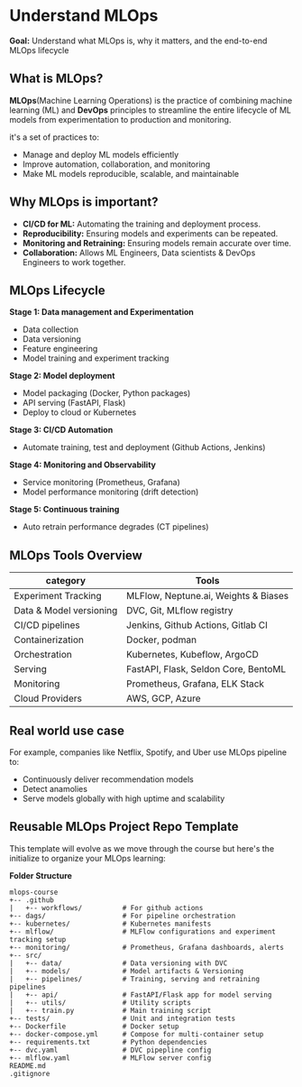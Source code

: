 # Understand MLOps

**Goal:** Understand what MLOps is, why it matters, and the end-to-end MLOps lifecycle

## What is MLOps?

**MLOps**(Machine Learning Operations) is the practice of combining machine learning (ML) and **DevOps** principles to streamline the entire lifecycle of
ML models from experimentation to production and monitoring.

it's a set of practices to:

- Manage and deploy ML models efficiently
- Improve automation, collaboration, and monitoring
- Make ML models reproducible, scalable, and maintainable

## Why MLOps is important?

- **CI/CD for ML:** Automating the training and deployment process.
- **Reproducibility:** Ensuring models and experiments can be repeated.
- **Monitoring and Retraining:** Ensuring models remain accurate over time.
- **Collaboration:** Allows ML Engineers, Data scientists & DevOps Engineers to work together.

## MLOps Lifecycle

**Stage 1: Data management and Experimentation**

- Data collection
- Data versioning
- Feature engineering
- Model training and experiment tracking

**Stage 2: Model deployment**

- Model packaging (Docker, Python packages)
- API serving (FastAPI, Flask)
- Deploy to cloud or Kubernetes

**Stage 3: CI/CD Automation**

- Automate training, test and deployment (Github Actions, Jenkins)

**Stage 4: Monitoring and Observability**

- Service monitoring (Prometheus, Grafana)
- Model performance monitoring (drift detection)

**Stage 5: Continuous training**

- Auto retrain performance degrades (CT pipelines)

## MLOps Tools Overview

| category | Tools |
| -------- | ----- |
| Experiment Tracking | MLFlow, Neptune.ai, Weights & Biases |
| Data & Model versioning | DVC, Git, MLflow registry |
| CI/CD pipelines | Jenkins, Github Actions, Gitlab CI |
| Containerization | Docker, podman |
| Orchestration | Kubernetes, Kubeflow, ArgoCD |
| Serving | FastAPI, Flask, Seldon Core, BentoML |
| Monitoring | Prometheus, Grafana, ELK Stack |
| Cloud Providers | AWS, GCP, Azure |

## Real world use case

For example, companies like Netflix, Spotify, and Uber use MLOps pipeline to:

- Continuously deliver recommendation models
- Detect anamolies
- Serve models globally with high uptime and scalability

## Reusable MLOps Project Repo Template

This template will evolve as we move through the course but here's the initialize to organize your MLOps learning:

**Folder Structure**
```
mlops-course
+-- .github
|   +-- workflows/          # For github actions
+-- dags/                   # For pipeline orchestration
+-- kubernetes/             # Kubernetes manifests
+-- mlflow/                 # MLFlow configurations and experiment tracking setup
+-- monitoring/             # Prometheus, Grafana dashboards, alerts
+-- src/
|   +-- data/               # Data versioning with DVC
|   +-- models/             # Model artifacts & Versioning
|   +-- pipelines/          # Training, serving and retraining pipelines
|   +-- api/                # FastAPI/Flask app for model serving
|   +-- utils/              # Utility scripts
|   +-- train.py            # Main training script
+-- tests/                  # Unit and integration tests
+-- Dockerfile              # Docker setup
+-- docker-compose.yml      # Compose for multi-container setup
+-- requirements.txt        # Python dependencies
+-- dvc.yaml                # DVC pipepline config
+-- mlflow.yaml             # MLFlow server config
README.md
.gitignore
```


